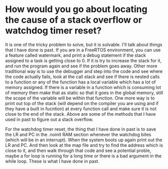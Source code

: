 # How would you go about locating the cause of a stack overflow or watchdog timer reset?
It is one of the tricky problem to solve, but it is solvable. I'll talk about things that I have done is past. If you are in a FreeRTOS environment, you can use a feature called watermark, and print a debug statement if the stack assigned to a task is getting close to 0. If it is try to increase the stack for it, and run the program again and see if the problem goes away.
Other more traditional way is to use the debugger and step into the code and see where the code actually fails, look at the call stack and see if there is nested calls to a function or any of the function has a local variable which has a lot of memory assigned. If there is a variable in a function which is consuming lot of memory then make that as static so that it goes in the global memory, still the scope of the variable will be within that function.
One more way is to print out top of the stack (will depend on the compiler you are using and if they have a built in fucntion) at every function call and make sure it is not close to the end of the stack.
Above are some of the methods that I have used in past to figure out a stack overflow.

For the watchdog timer reset, the thing that I have done in past is to save the LR and PC in the .noinit RAM section whenever the watchdog bites (which will be in an interrupt). When the system boots up again print out the LR and PC. And then look at the map file and try to find the address which is close to it, and then walk through that code and see a potential proble, maybe a for loop is running for a long time or there is a bad argument in the while loop. These is what I have done in past.
